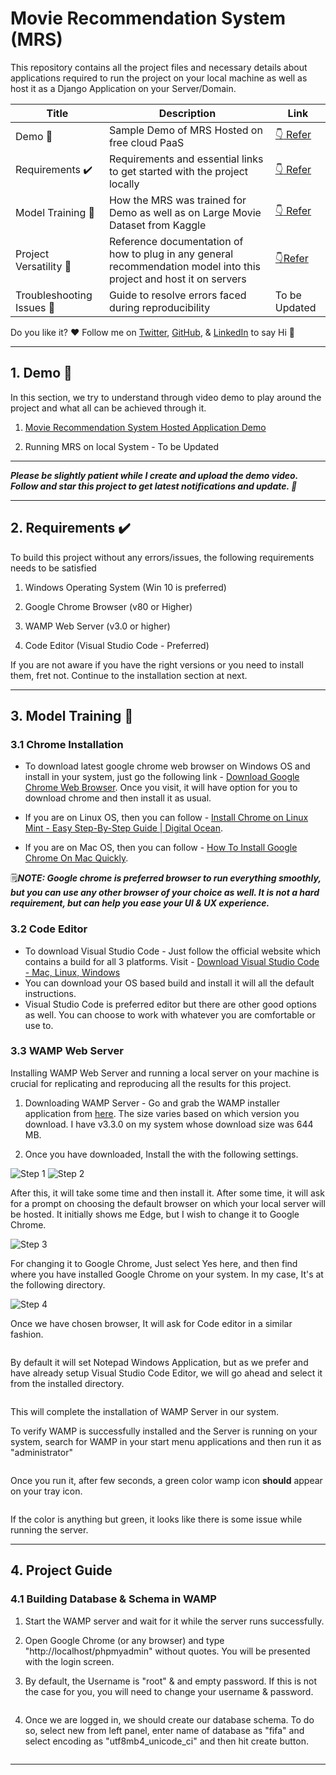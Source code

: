 # Movie Recommendation System (MRS)

This repository contains all the project files and necessary details about applications required to run the project on your local machine as well as host it as a Django Application on your Server/Domain.

| Title                                    | Description                                                                                                         | Link                                                                                                                       |
| ---------------------------------------- | ------------------------------------------------------------------------------------------------------------------- | -------------------------------------------------------------------------------------------------------------------------- |
| Demo :movie_camera:                      | Sample Demo of MRS Hosted on free cloud PaaS                                                                        | [:point_down: Refer](https://github.com/inboxpraveen/movie-recommendation-system#1-demo-movie_camera)                      |
| Requirements :heavy_check_mark:          | Requirements and essential links to get started with the project locally                                            | [:point_down: Refer](https://github.com/inboxpraveen/movie-recommendation-system#2-requirements-heavy_check_mark)          |
| Model Training :small_red_triangle_down: | How the MRS was trained for Demo as well as on Large Movie Dataset from Kaggle                                      | [:point_down: Refer](https://github.com/inboxpraveen/movie-recommendation-system#3-model-training-small_red_triangle_down) |
| Project Versatility :page_with_curl:     | Reference documentation of how to plug in any general recommendation model into this project and host it on servers | [:point_down:Refer](https://github.com/inboxpraveen/FIFA-18-Management-System#4-project-guide)                             |
| Troubleshooting Issues :muscle:          | Guide to resolve errors faced during reproducibility                                                                | To be Updated                                                                                                              |

Do you like it? :heart: Follow me on [Twitter](https://twitter.com/InboxPraveen), [GitHub](https://github.com/inboxpraveen), & [LinkedIn](https://www.linkedin.com/in/praveen-kumar-inbox/) to say Hi :wave:

<hr>

## 1. Demo :movie_camera:

In this section, we try to understand through video demo to play around the project and what all can be achieved through it.

1. [Movie Recommendation System Hosted Application Demo](https://movie-recommender-29hr.onrender.com/)

2. Running MRS on local System - To be Updated

____

***Please be slightly patient while I create and upload the demo video. Follow and star this project to get latest notifications and update. :raised_hands:***

<hr>

## 2. Requirements :heavy_check_mark:

To build this project without any errors/issues, the following requirements needs to be satisfied

1. Windows Operating System (Win 10 is preferred)

2. Google Chrome Browser (v80 or Higher)

3. WAMP Web Server (v3.0 or higher)

4. Code Editor (Visual Studio Code - Preferred)

If you are not aware if you have the right versions or you need to install them, fret not. Continue to the installation section at next.

<hr>

## 3. Model Training :small_red_triangle_down:

### 3.1 Chrome Installation

- To download latest google chrome web browser on Windows OS and install in your system, just go the following link - [Download Google Chrome Web Browser](https://www.google.com/intl/en_in/chrome/). Once you visit, it will have option for you to download chrome and then install it as usual. 

- If you are on Linux OS, then you can follow - [Install Chrome on Linux Mint - Easy Step-By-Step Guide | Digital Ocean](https://www.digitalocean.com/community/tutorials/install-chrome-on-linux-mint).

- If you are on Mac OS, then you can follow - [How To Install Google Chrome On Mac Quickly](https://setapp.com/how-to/install-google-chrome-for-mac-quickly). 

:spiral_notepad:***NOTE: Google chrome is preferred browser to run everything smoothly, but you can use any other browser of your choice as well. It is not a hard requirement, but can help you ease your UI & UX experience.***

### 3.2 Code Editor

- To download Visual Studio Code - Just follow the official website which contains a build for all 3 platforms. Visit - [Download Visual Studio Code - Mac, Linux, Windows](https://code.visualstudio.com/download)
- You can download your OS based build and install it will all the default instructions.
- Visual Studio Code is preferred editor but there are other good options as well. You can choose to work with whatever you are comfortable or use to.

### 3.3 WAMP Web Server

Installing WAMP Web Server and running a local server on your machine is crucial for replicating and reproducing all the results for this project. 

1. Downloading WAMP Server - Go and grab the WAMP installer application from [here](https://sourceforge.net/projects/wampserver/). The size varies based on which version you download. I have v3.3.0 on my system whose download size was 644 MB.

2. Once you have downloaded, Install the with the following settings.

<img title="Wamp Installlation Step 1" src="./readme_attachments/wamp_installation_1.png" alt="Step 1">

<img title="Wamp Installlation Step 2" src="./readme_attachments/wamp_installation_2.png" alt="Step 2">

After this, it will take some time and then install it. After some time, it will ask for a prompt on choosing the default browser on which your local server will be hosted. It initially shows me Edge, but I wish to change it to Google Chrome. 

<img title="Wamp Installlation Step 3" src="./readme_attachments/wamp_installation_3.png" alt="Step 3">

For changing it to Google Chrome, Just select Yes here, and then find where you have installed Google Chrome on your system. In my case, It's at the following directory.

<img title="Wamp Installlation Step 4" src="./readme_attachments/wamp_installation_4.png" alt="Step 4">

Once we have chosen browser, It will ask for Code editor in a similar fashion. 

<img title="" src="./readme_attachments/wamp_installation_5.png" alt="">

By default it will set Notepad Windows Application, but as we prefer and have already setup Visual Studio Code Editor, we will go ahead and select it from the installed directory.

<img title="" src="./readme_attachments/wamp_installation_6.png" alt="">

This will complete the installation of WAMP Server in our system.

To verify WAMP is successfully installed and the Server is running on your system, search for WAMP in your start menu applications and then run it as "administrator"

<img title="" src="./readme_attachments/running_wamp_1.png" alt="">

Once you run it, after few seconds, a green color wamp icon **should** appear on your tray icon.

<img title="" src="./readme_attachments/running_wamp_2.png" alt="">

If the color is anything but green, it looks like there is some issue while running the server.

<hr>

## 4. Project Guide

### 4.1 Building Database & Schema in WAMP

1. Start the WAMP server and wait for it while the server runs successfully. 

2. Open Google Chrome (or any browser) and type "http://localhost/phpmyadmin" without quotes. You will be presented with the login screen.

3. By default, the Username is "root" & and empty password. If this is not the case for you, you will need to change your username & password.

<img title="" src="./readme_attachments/login_wamp.png" alt="">

4. Once we are logged in, we should create our database schema. To do so, select new from left panel, enter name of database as "fifa" and select encoding as "utf8mb4_unicode_ci" and then hit create button.

<img title="" src="./readme_attachments/building_db_1.png" alt="">

---